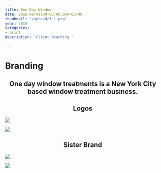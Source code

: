 ```yaml
---
title: One Day Window
date: 2018-08-01T00:00:00.000+00:00
thumbnail: "/upload/1-1.png"
year: 2019
categories:
- print
description: 'Client Branding '

---
```

<left><h1>Branding</h1></left>

<center><h2>One day window treatments is a New York City based window treatment business.</h2></center>

<center><h2>Logos</h2></center>

![](/upload/1-1.png)

![](/upload/untitled-design-1.png)

<center><h2>Sister Brand</h2></center>

![](/upload/3-1.png)

![](/upload/4.png)